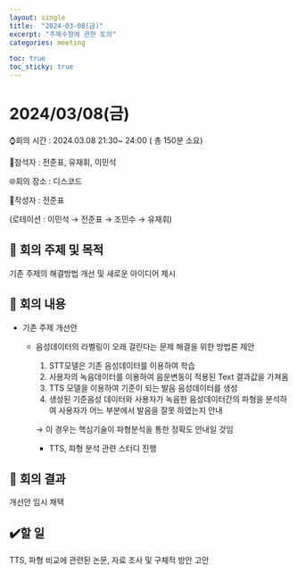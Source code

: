 ```yaml
---
layout: single
title:  "2024-03-08(금)"
excerpt: "주제수정에 관한 토의"
categories: meeting

toc: true
toc_sticky: true
---
```




# 2024/03/08(금)

⌚회의 시간 : 2024.03.08 21:30~ 24:00 ( 총 150분 소요)

👤참석자 : 전준표, 유재휘, 이민석

🌐회의 장소 : 디스코드

📝작성자 :  전준표

(로테이션 : 이민석 → 전준표 → 조민수 → 유재휘)

## 🔳 **회의 주제 및 목적**

기존 주제의 해결방법 개선 및 새로운 아이디어 제시

## 🔳 **회의 내용**

- 기존 주제 개선안
    - 음성데이터의 라벨링이 오래 걸린다는 문제 해결을 위한 방법론 제안
        1. STT모델은 기존 음성데이터를 이용하여 학습
        2. 사용자의 녹음데이터를 이용하여 음운변동이 적용된 Text 결과값을 가져옴
        3. TTS 모델을 이용하여 기준이 되는 발음 음성데이터를 생성
        4. 생성된 기준음성 데이터와 사용자가 녹음한 음성데이터간의 파형을 분석하여 사용자가 어느 부분에서 발음을 잘못 하였는지 안내
        
         → 이 경우는 핵심기술이 파형분석을 통한 정확도 안내일 것임
        
        - TTS, 파형 분석 관련 스터디 진행

## 🔳 **회의 결과**

개선안 임시 채택

## ✔️할 일

TTS, 파형 비교에 관련된 논문, 자료 조사 및 구체적 방안 고안
